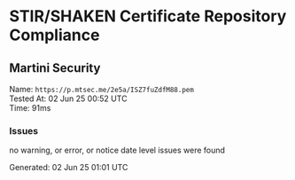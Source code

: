 # STIR/SHAKEN Certificate Repository Compliance

## Martini Security

Name: `https://p.mtsec.me/2e5a/ISZ7fuZdfM88.pem`\
Tested At: 02 Jun 25 00:52 UTC\
Time: 91ms

### Issues

no warning, or error, or notice date level issues were found

Generated: 02 Jun 25 01:01 UTC